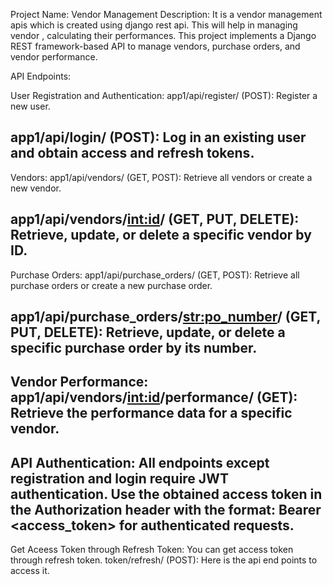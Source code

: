 Project Name: Vendor Management
Description: It is a vendor management apis which is created using django rest api. This will help in managing vendor , calculating their performances.
This project implements a Django REST framework-based API to manage vendors, purchase orders, and vendor performance.

API Endpoints:

User Registration and Authentication:
app1/api/register/ (POST): Register a new user.

app1/api/login/ (POST): Log in an existing user and obtain access and refresh tokens.
-----------------------------
Vendors:
app1/api/vendors/ (GET, POST): Retrieve all vendors or create a new vendor.

app1/api/vendors/<int:id>/ (GET, PUT, DELETE): Retrieve, update, or delete a specific vendor by ID.
------------------------
Purchase Orders:
app1/api/purchase_orders/ (GET, POST): Retrieve all purchase orders or create a new purchase order.

app1/api/purchase_orders/<str:po_number>/ (GET, PUT, DELETE): Retrieve, update, or delete a specific purchase order by its number.
--------------------
Vendor Performance:
app1/api/vendors/<int:id>/performance/ (GET): Retrieve the performance data for a specific vendor.
--------------------------
API Authentication:
All endpoints except registration and login require JWT authentication. Use the obtained access token in the Authorization header with the format: Bearer <access_token> for authenticated requests.
-------------------------------
Get Aceess Token through Refresh Token:
You can get access token through refresh token.
token/refresh/ (POST): Here is the api end points to access it.
